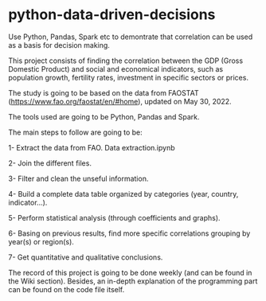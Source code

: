 # python-data-driven-decisions
Use Python, Pandas, Spark etc to demontrate that correlation can be used as a basis for decision making.

This project consists of finding the correlation between the GDP (Gross Domestic Product) and social and economical indicators, such as population growth, fertility rates, investment in specific sectors or prices.

The study is going to be based on the data from FAOSTAT (https://www.fao.org/faostat/en/#home), updated on May 30, 2022.

The tools used are going to be Python, Pandas and Spark.

The main steps to follow are going to be:

1- Extract the data from FAO.
Data extraction.ipynb

2- Join the different files.

3- Filter and clean the unseful information.

4- Build a complete data table organized by categories (year, country, indicator...).

5- Perform statistical analysis (through coefficients and graphs).

6- Basing on previous results, find more specific correlations grouping by year(s) or region(s).

7- Get quantitative and qualitative conclusions. 


The record of this project is going to be done weekly (and can be found in the Wiki section). Besides, an in-depth explanation of the programming part can be found on the code file itself. 
